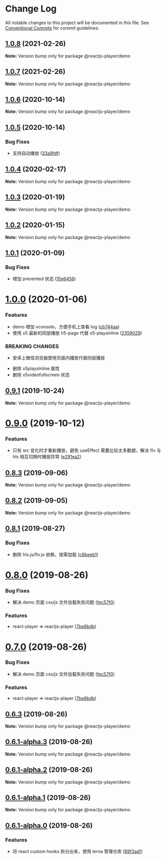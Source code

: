 # Change Log

All notable changes to this project will be documented in this file.
See [Conventional Commits](https://conventionalcommits.org) for commit guidelines.

## [1.0.8](https://github.com/goblin-laboratory/reactjs-player/compare/v1.0.7...v1.0.8) (2021-02-26)

**Note:** Version bump only for package @reactjs-player/demo





## [1.0.7](https://github.com/goblin-laboratory/reactjs-player/compare/v1.0.6...v1.0.7) (2021-02-26)

**Note:** Version bump only for package @reactjs-player/demo





## [1.0.6](https://github.com/goblin-laboratory/reactjs-player/compare/v1.0.5...v1.0.6) (2020-10-14)

**Note:** Version bump only for package @reactjs-player/demo





## [1.0.5](https://github.com/goblin-laboratory/reactjs-player/compare/v1.0.4...v1.0.5) (2020-10-14)


### Bug Fixes

* 支持自动播放 ([33a9fdf](https://github.com/goblin-laboratory/reactjs-player/commit/33a9fdf))





## [1.0.4](https://github.com/goblin-laboratory/reactjs-player/compare/v1.0.3...v1.0.4) (2020-02-17)

**Note:** Version bump only for package @reactjs-player/demo





## [1.0.3](https://github.com/goblin-laboratory/reactjs-player/compare/v1.0.2...v1.0.3) (2020-01-19)

**Note:** Version bump only for package @reactjs-player/demo





## [1.0.2](https://github.com/goblin-laboratory/reactjs-player/compare/v1.0.2-alpha.0...v1.0.2) (2020-01-15)

**Note:** Version bump only for package @reactjs-player/demo





## [1.0.1](https://github.com/goblin-laboratory/reactjs-player/compare/v1.0.0...v1.0.1) (2020-01-09)


### Bug Fixes

* 增加 prevented 状态 ([15e6456](https://github.com/goblin-laboratory/reactjs-player/commit/15e6456))





# [1.0.0](https://github.com/goblin-laboratory/reactjs-player/compare/v0.9.1...v1.0.0) (2020-01-06)


### Features

* demo 增加 vconsole，方便手机上查看 log ([cb744aa](https://github.com/goblin-laboratory/reactjs-player/commit/cb744aa))
* 使用 x5 最新的同层播放 h5-page 代替 x5-playsinline ([2359029](https://github.com/goblin-laboratory/reactjs-player/commit/2359029))


### BREAKING CHANGES

* 安卓上微信浏览器使用页面内播放代替同层播放
- 删除 x5playsinline 属性
- 删除 x5videofullscreen 状态





## [0.9.1](https://github.com/goblin-laboratory/reactjs-player/compare/v0.9.0...v0.9.1) (2019-10-24)

**Note:** Version bump only for package @reactjs-player/demo





# [0.9.0](https://github.com/goblin-laboratory/reactjs-player/compare/v0.8.3...v0.9.0) (2019-10-12)


### Features

* 只有 src 变化时才重新播放，避免 useEffect 需要比较太多数据，解决 flv 与 hls 相互切换时播放异常 ([e291ea2](https://github.com/goblin-laboratory/reactjs-player/commit/e291ea2))





## [0.8.3](https://github.com/goblin-laboratory/reactjs-player/compare/v0.8.2...v0.8.3) (2019-09-06)

**Note:** Version bump only for package @reactjs-player/demo





## [0.8.2](https://github.com/goblin-laboratory/reactjs-player/compare/v0.8.1...v0.8.2) (2019-09-05)

**Note:** Version bump only for package @reactjs-player/demo





## [0.8.1](https://github.com/goblin-laboratory/reactjs-player/compare/v0.8.0...v0.8.1) (2019-08-27)


### Bug Fixes

* 删除 hls.js/flv.js 依赖，按需加载 ([c8beeb1](https://github.com/goblin-laboratory/reactjs-player/commit/c8beeb1))





# [0.8.0](https://github.com/goblin-laboratory/reactjs-player/compare/v0.6.3...v0.8.0) (2019-08-26)


### Bug Fixes

* 解决 demo 页面 css/js 文件加载失败问题 ([fec57f0](https://github.com/goblin-laboratory/reactjs-player/commit/fec57f0))


### Features

* react-player => reactjs-player ([7be8bdb](https://github.com/goblin-laboratory/reactjs-player/commit/7be8bdb))





# [0.7.0](https://github.com/goblin-laboratory/reactjs-player/compare/v0.6.3...v0.7.0) (2019-08-26)


### Bug Fixes

* 解决 demo 页面 css/js 文件加载失败问题 ([fec57f0](https://github.com/goblin-laboratory/reactjs-player/commit/fec57f0))


### Features

* react-player => reactjs-player ([7be8bdb](https://github.com/goblin-laboratory/reactjs-player/commit/7be8bdb))





## [0.6.3](https://github.com/goblin-laboratory/reactjs-player/compare/v0.6.1-alpha.3...v0.6.3) (2019-08-26)

**Note:** Version bump only for package @reactjs-player/demo





## [0.6.1-alpha.3](https://github.com/goblin-laboratory/reactjs-player/compare/v0.6.1-alpha.2...v0.6.1-alpha.3) (2019-08-26)

**Note:** Version bump only for package @reactjs-player/demo





## [0.6.1-alpha.2](https://github.com/goblin-laboratory/reactjs-player/compare/v0.6.1-alpha.1...v0.6.1-alpha.2) (2019-08-26)

**Note:** Version bump only for package @reactjs-player/demo





## [0.6.1-alpha.1](https://github.com/goblin-laboratory/reactjs-player/compare/v0.6.2-alpha.0...v0.6.1-alpha.1) (2019-08-26)

**Note:** Version bump only for package @reactjs-player/demo





## [0.6.1-alpha.0](https://github.com/goblin-laboratory/reactjs-player/compare/v0.5.5...v0.6.1-alpha.0) (2019-08-26)


### Features

* 将 react custom hooks 拆分出来，使用 lerna 管理仓库 ([89f3adf](https://github.com/goblin-laboratory/reactjs-player/commit/89f3adf))
